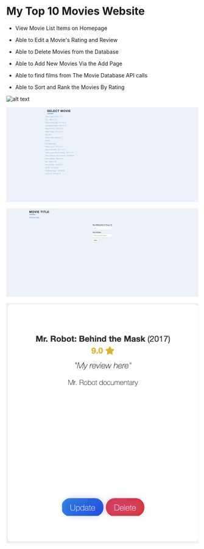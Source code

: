 # My Top 10 Movies Website

- View Movie List Items on Homepage

- Able to Edit a Movie's Rating and Review

- Able to Delete Movies from the Database

- Able to Add New Movies Via the Add Page

- Able to find films from The Movie Database API calls

- Able to Sort and Rank the Movies By Rating

![alt text](https://github.com/macosta-42/100_days_of_code/blob/main/4_Advanced/day64_My_Top_10_Movies_Website/screencapture-127-0-0-1-5000-2021-03-15-12_40_26.png?raw=true)

![alt text](https://github.com/macosta-42/100_days_of_code/blob/main/4_Advanced/day64_My_Top_10_Movies_Website/screencapture-127-0-0-1-5000-add-2021-03-15-12_35_32.png?raw=true)

![alt text](https://github.com/macosta-42/100_days_of_code/blob/main/4_Advanced/day64_My_Top_10_Movies_Website/screencapture-127-0-0-1-5000-edit-2021-03-15-12_41_50.png?raw=true)

![alt text](https://github.com/macosta-42/100_days_of_code/blob/main/4_Advanced/day64_My_Top_10_Movies_Website/Screenshot%202021-03-15%20at%2012.41.13.png?raw=true)